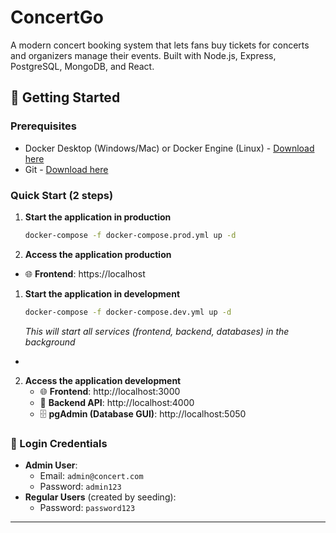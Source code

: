 # ConcertGo

A modern concert booking system that lets fans buy tickets for concerts and organizers manage their events. Built with Node.js, Express, PostgreSQL, MongoDB, and React.

## 🚀 Getting Started

### Prerequisites
- Docker Desktop (Windows/Mac) or Docker Engine (Linux) - [Download here](https://docs.docker.com/get-docker/)
- Git - [Download here](https://git-scm.com/downloads)

### Quick Start (2 steps)

1. **Start the application in production**
   ```bash
   docker-compose -f docker-compose.prod.yml up -d
   ```
2. **Access the application production**
- 🌐 **Frontend**: https://localhost

1. **Start the application in development**
   ```bash
   docker-compose -f docker-compose.dev.yml up -d
   ```
   *This will start all services (frontend, backend, databases) in the background*
*
2. **Access the application development**
   - 🌐 **Frontend**: http://localhost:3000
   - 🔧 **Backend API**: http://localhost:4000
   - 🗄️ **pgAdmin (Database GUI)**: http://localhost:5050

### 🔐 Login Credentials
- **Admin User**:
  - Email: `admin@concert.com`
  - Password: `admin123`
- **Regular Users** (created by seeding):
  - Password: `password123`
---